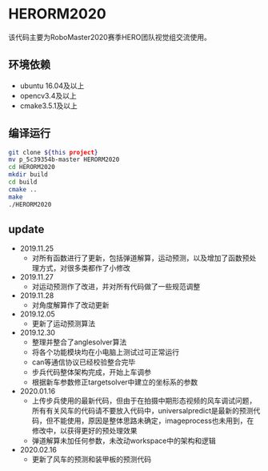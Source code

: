 # HERORM2020
该代码主要为RoboMaster2020赛季HERO团队视觉组交流使用。

## 环境依赖
- ubuntu 16.04及以上
- opencv3.4及以上
- cmake3.5.1及以上

## 编译运行
```sh
git clone ${this project}
mv p_5c39354b-master HERORM2020
cd HERORM2020
mkdir build
cd build
cmake ..
make
./HERORM2020
```

## update
- 2019.11.25
   -   对所有函数进行了更新，包括弹道解算，运动预测，以及增加了函数预处理方式，对很多类都作了小修改
- 2019.11.27
   -   对运动预测作了改进，并对所有代码做了一些规范调整
- 2019.11.28
   -   对角度解算作了改动更新
- 2019.12.05
   -   更新了运动预测算法
- 2019.12.30
   -   整理并整合了anglesolver算法
   -   将各个功能模块均在小电脑上测试过可正常运行
   -   can等通信协议已经校验整合完毕
   -   步兵代码整体架构完成，开始上车调参
   -   根据新车参数修正targetsolver中建立的坐标系的参数
- 2020.01.16
   -   上传步兵使用的最新代码，但由于在拍摄中期形态视频的风车调试问题，所有有关风车的代码请不要放入代码中，universalpredict是最新的预测代码，但不能使用，原因是整体思路未确定，imageprocess也未用到，在修改中，以获得更好的预处理效果
   -   弹道解算未加任何参数，未改动workspace中的架构和逻辑
- 2020.02.16
   - 更新了风车的预测和装甲板的预测代码
